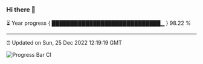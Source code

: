 ### Hi there 👋

⏳ Year progress { █████████████████████████████▁ } 98.22 %

---

⏰ Updated on Sun, 25 Dec 2022 12:19:19 GMT

![Progress Bar CI](https://github.com/liununu/liununu/workflows/Progress%20Bar%20CI/badge.svg)
